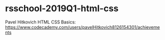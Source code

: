 # rsschool-2019Q1-html-css
Pavel Hitkovich
HTML CSS Basics: https://www.codecademy.com/users/pavelHitkovich8126154301/achievements
